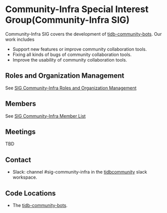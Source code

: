 # Community-Infra Special Interest Group(Community-Infra SIG)

Community-Infra SIG covers the development of [tidb-community-bots](https://github.com/tidb-community-bots). Our work includes
* Support new features or improve community collaboration tools.
* Fixing all kinds of bugs of community collaboration tools.
* Improve the usability of community collaboration tools.

## Roles and Organization Management

See [SIG Community-Infra Roles and Organization Management](./roles-and-organization-management.md)

## Members

See [SIG Community-Infra Member List](https://pingcap.com/developer/sig/community-infra)

## Meetings

TBD

## Contact

* Slack: channel #sig-community-infra in the [tidbcommunity](https://pingcap.com/tidbslack) slack workspace.

## Code Locations

* The [tidb-community-bots](https://github.com/tidb-community-bots).
